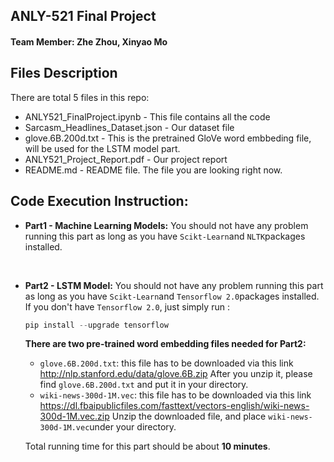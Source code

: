 ## ANLY-521 Final Project

#### Team Member: Zhe Zhou, Xinyao Mo



## Files  Description
There are total 5 files in this repo:
* ANLY521_FinalProject.ipynb	-	This file contains all the code
* Sarcasm_Headlines_Dataset.json	-	Our dataset file
* glove.6B.200d.txt	-	This is the pretrained GloVe word embbeding file, will be used for the 									    LSTM model part.
* ANLY521_Project_Report.pdf	-	Our project report
* README.md	-	README file. The file you are looking right now.




## Code Execution Instruction:
* **Part1 - Machine Learning Models:**  You should not have any problem running this part as long as you have `Scikt-Learn`and `NLTK`packages installed. 

<br>

* **Part2 - LSTM Model:**  You should not have any problem running this part as long as you have `Scikt-Learn`and `Tensorflow 2.0`packages installed. If you don't have `Tensorflow 2.0`, just simply run :
  ```python
  pip install --upgrade tensorflow
  ```
  **There are two pre-trained word embedding files needed for Part2:**
  
  * `glove.6B.200d.txt`: this file has to be downloaded via this link http://nlp.stanford.edu/data/glove.6B.zip After you unzip it, please find `glove.6B.200d.txt` and put it in your directory.
  * `wiki-news-300d-1M.vec`: this file has to be downloaded via this link  https://dl.fbaipublicfiles.com/fasttext/vectors-english/wiki-news-300d-1M.vec.zip  Unzip the downloaded file, and place `wiki-news-300d-1M.vec`under your directory.
  
  Total running time for this part should be about **10 minutes**.
  
  
  